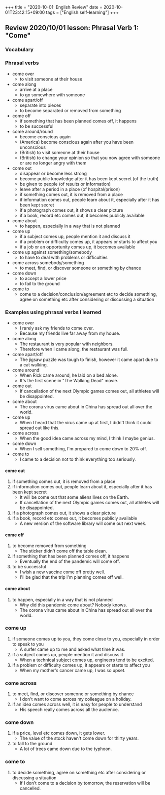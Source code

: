 +++
title =  "2020-10-01: English Review"
date = 2020-10-01T23:42:15+09:00
tags = ["English self-learning"]
+++

## Review 2020/10/01 lesson: Phrasal Verb 1: "Come"

### Vocabulary

### Phrasal verbs

* come over
  - to visit someone at their house
* come along
  * arrive at a place
  - to go somewhere with someone
* come apart/off
  * separate into pieces
  - to become separated or removed from something
* come off
  - if something that has been planned comes off, it happens
  - to be successful
* come around/round
  * become conscious again
  - (America) become conscious again after you have been unconscious
  - (British) to visit someone at their house
  - (British) to change your opinion so that you now agree with someone or are no longer angry with them
* come out
  * disappear or become less strong
  * become public knowledge after it has been kept secret (of the truth)
  * be given to people (of results or information)
  * leave after a period in a place (of hospital/prison)
  - if something comes out, it is removed from a place
  - if information comes out, people learn about it, especially after it has been kept secret
  - if a photograph comes out, it shows a clear picture
  - if a book, record etc comes out, it becomes publicly available
* come about
  - to happen, especially in a way that is not planned
* come up
  - if a subject comes up, people mention it and discuss it
  - if a problem or difficulty comes up, it appears or starts to affect you
  - if a job or an opportunity comes up, it becomes available
* come up against something/somebody
  - to have to deal with problems or difficulties
* come across somebody/something
  - to meet, find, or discover someone or something by chance
* come down
  - to accept a lower price
  - to fail to the ground
* come to
  - come to a decision/conclusion/agreement etc to decide something, agree on something etc after considering or discussing a situation

### Examples using phrasal verbs I learned

* come over
  - I rarely ask my friends to come over.
  - Because my friends live far away from my house.
* come along
  - The restaurant is very popular with neighbors.
  - Therefore when I came along, the restaurant was full.
* come apart/off
  - The jigsaw puzzle was tough to finish, however it came apart due to a cat walking.
* come around
  - When Rick came around, he laid on a bed alone.
  - It's the first scene in "The Walking Dead" movie.
* come out
  - If cancellation of the next Olympic games comes out, all athletes will be disappointed.
* come about
  - The corona virus came about in China has spread out all over the world.
* come up
  - When I heard that the virus came up at first, I didn't think it could spread out like this.
* come across
  - When the good idea came across my mind, I think I maybe genius.
* come down
  - When I sell something, I'm prepared to come down to 20% off.
* come to
  - I came to a decision not to think everything too seriously.

#### come out
1. if something comes out, it is removed from a place
2. if information comes out, people learn about it, especially after it has been kept secret
    - It will be come out that some aliens lives on the Earth.
    - If cancellation of the next Olympic games comes out,
        all athletes will be disappointed.
3. if a photograph comes out, it shows a clear picture
4. if a book, record etc comes out, it becomes publicly available
    - A new version of the software library will come out next week.

#### come off
1. to become removed from something
    - The sticker didn't come off the table clean.
2. if something that has been planned comes off, it happens
    - Eventually the end of the pandemic will come off.
3. to be successful
    - I wish a new vaccine come off pretty well.
    - I'll be glad that the trip I'm planning comes off well.

#### come about
1. to happen, especially in a way that is not planned
    - Why did this pandemic come about? Nobody knows.
    - The corona virus came about in China has spread out all over the world.

### come up

1. if someone comes up to you, they come close to you, especially in order to speak to you
    - A surfer came up to me and asked what time it was.
3. if a subject comes up, people mention it and discuss it
    - When a technical subject comes up, engineers tend to be excited.
4. if a problem or difficulty comes up, it appears or starts to affect you
    - When my mother's cancer came up, I was so upset.

### come across

1. to meet, find, or discover someone or something by chance
    - I don't want to come across my colleague on a holiday.
2. if an idea comes across well, it is easy for people to understand
    - His speech really comes across all the audience.

### come down

1. if a price, level etc comes down, it gets lower.
    - The value of the stock haven't come down for thirty years.
3. to fall to the ground
    - A lot of trees came down due to the typhoon.

### come to

1. to decide something, agree on something etc after considering or discussing a situation
    - If I don't come to a decision by tomorrow, the reservation will be cancelled.
